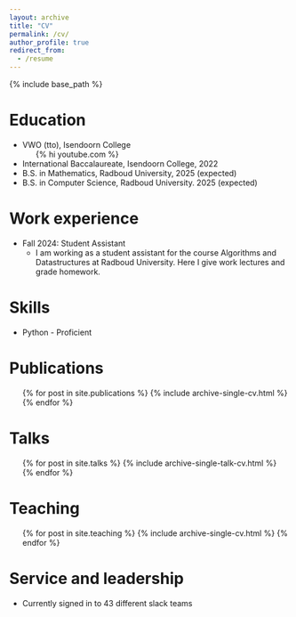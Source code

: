 ```yaml
---
layout: archive
title: "CV"
permalink: /cv/
author_profile: true
redirect_from:
  - /resume
---
```


{% include base_path %}

Education
======
* VWO (tto), Isendoorn College <ul>{% hi youtube.com %}</ul>
* International Baccalaureate, Isendoorn College, 2022
* B.S. in Mathematics, Radboud University, 2025 (expected)
* B.S. in Computer Science, Radboud University. 2025 (expected)

Work experience
======
* Fall 2024: Student Assistant
  * I am working as a student assistant for the course Algorithms and Datastructures at Radboud University. Here I give work lectures and grade homework. 

Skills
======
* Python - Proficient

Publications
======
  <ul>{% for post in site.publications %}
    {% include archive-single-cv.html %}
  {% endfor %}</ul>
  
Talks
======
  <ul>{% for post in site.talks %}
    {% include archive-single-talk-cv.html %}
  {% endfor %}</ul>
  
Teaching
======
  <ul>{% for post in site.teaching %}
    {% include archive-single-cv.html %}
  {% endfor %}</ul>
  
Service and leadership
======
* Currently signed in to 43 different slack teams
